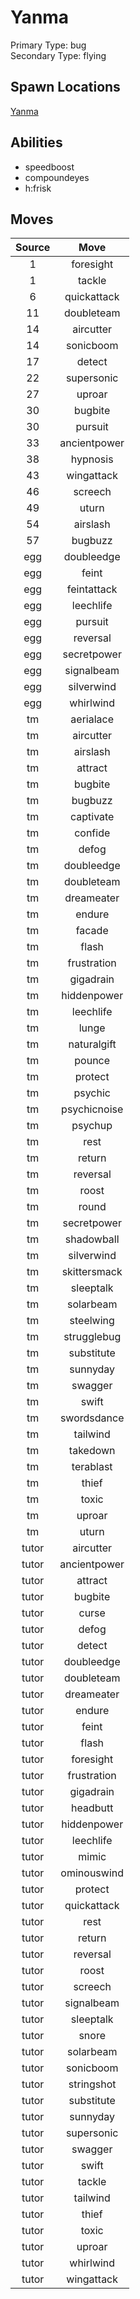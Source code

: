# Yanma  
Primary Type: bug  
Secondary Type: flying  
  
## Spawn Locations  
[Yanma](/data/spawn_presets/yanma.md)  
  
## Abilities  
  * speedboost
  * compoundeyes
  * h:frisk
  
  
## Moves  
  
| Source | Move |  
|:---:|:---:|  
| 1 | foresight |  
| 1 | tackle |  
| 6 | quickattack |  
| 11 | doubleteam |  
| 14 | aircutter |  
| 14 | sonicboom |  
| 17 | detect |  
| 22 | supersonic |  
| 27 | uproar |  
| 30 | bugbite |  
| 30 | pursuit |  
| 33 | ancientpower |  
| 38 | hypnosis |  
| 43 | wingattack |  
| 46 | screech |  
| 49 | uturn |  
| 54 | airslash |  
| 57 | bugbuzz |  
| egg | doubleedge |  
| egg | feint |  
| egg | feintattack |  
| egg | leechlife |  
| egg | pursuit |  
| egg | reversal |  
| egg | secretpower |  
| egg | signalbeam |  
| egg | silverwind |  
| egg | whirlwind |  
| tm | aerialace |  
| tm | aircutter |  
| tm | airslash |  
| tm | attract |  
| tm | bugbite |  
| tm | bugbuzz |  
| tm | captivate |  
| tm | confide |  
| tm | defog |  
| tm | doubleedge |  
| tm | doubleteam |  
| tm | dreameater |  
| tm | endure |  
| tm | facade |  
| tm | flash |  
| tm | frustration |  
| tm | gigadrain |  
| tm | hiddenpower |  
| tm | leechlife |  
| tm | lunge |  
| tm | naturalgift |  
| tm | pounce |  
| tm | protect |  
| tm | psychic |  
| tm | psychicnoise |  
| tm | psychup |  
| tm | rest |  
| tm | return |  
| tm | reversal |  
| tm | roost |  
| tm | round |  
| tm | secretpower |  
| tm | shadowball |  
| tm | silverwind |  
| tm | skittersmack |  
| tm | sleeptalk |  
| tm | solarbeam |  
| tm | steelwing |  
| tm | strugglebug |  
| tm | substitute |  
| tm | sunnyday |  
| tm | swagger |  
| tm | swift |  
| tm | swordsdance |  
| tm | tailwind |  
| tm | takedown |  
| tm | terablast |  
| tm | thief |  
| tm | toxic |  
| tm | uproar |  
| tm | uturn |  
| tutor | aircutter |  
| tutor | ancientpower |  
| tutor | attract |  
| tutor | bugbite |  
| tutor | curse |  
| tutor | defog |  
| tutor | detect |  
| tutor | doubleedge |  
| tutor | doubleteam |  
| tutor | dreameater |  
| tutor | endure |  
| tutor | feint |  
| tutor | flash |  
| tutor | foresight |  
| tutor | frustration |  
| tutor | gigadrain |  
| tutor | headbutt |  
| tutor | hiddenpower |  
| tutor | leechlife |  
| tutor | mimic |  
| tutor | ominouswind |  
| tutor | protect |  
| tutor | quickattack |  
| tutor | rest |  
| tutor | return |  
| tutor | reversal |  
| tutor | roost |  
| tutor | screech |  
| tutor | signalbeam |  
| tutor | sleeptalk |  
| tutor | snore |  
| tutor | solarbeam |  
| tutor | sonicboom |  
| tutor | stringshot |  
| tutor | substitute |  
| tutor | sunnyday |  
| tutor | supersonic |  
| tutor | swagger |  
| tutor | swift |  
| tutor | tackle |  
| tutor | tailwind |  
| tutor | thief |  
| tutor | toxic |  
| tutor | uproar |  
| tutor | whirlwind |  
| tutor | wingattack |  
  
